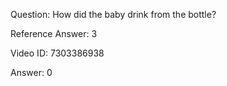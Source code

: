 Question: How did the baby drink from the bottle?

Reference Answer: 3

Video ID: 7303386938

Answer: 0

